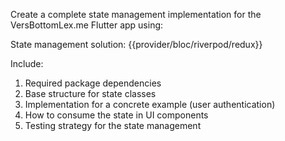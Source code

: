 Create a complete state management implementation for the VersBottomLex.me Flutter app using:

State management solution: {{provider/bloc/riverpod/redux}}

Include:
1. Required package dependencies
2. Base structure for state classes
3. Implementation for a concrete example (user authentication)
4. How to consume the state in UI components
5. Testing strategy for the state management

